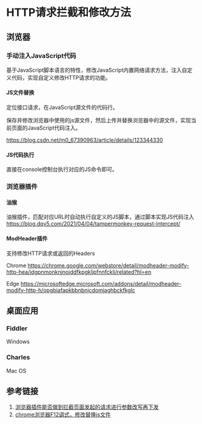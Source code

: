 # HTTP请求拦截和修改方法


## 浏览器

### 手动注入JavaScript代码

基于JavaScript脚本语言的特性，修改JavaScript内置网络请求方法，注入自定义代码，实现自定义修改HTTP请求的功能。

#### JS文件替换

定位接口请求，在JavaScript源文件的代码行。

保存并修改浏览器中使用的js源文件，然后上传并替换浏览器中的源文件，实现当前页面的JavaScript代码注入。

https://blog.csdn.net/m0_67390963/article/details/123344330

#### JS代码执行

直接在console控制台执行对应的JS命令即可。


### 浏览器插件

#### 油猴

油猴插件，匹配对应URL时自动执行自定义的JS脚本，通过脚本实现JS代码注入
https://blog.dqv5.com/2021/04/04/tampermonkey-request-intercept/


#### ModHeader插件

支持修改HTTP请求或返回的Headers

Chrome
https://chrome.google.com/webstore/detail/modheader-modify-http-hea/idgpnmonknjnojddfkpgkljpfnnfcklj/related?hl=en

Edge
https://microsoftedge.microsoft.com/addons/detail/modheader-modify-http-h/opgbiafapkbbnbnjcdomjaghbckfkglc


## 桌面应用

### Fiddler

Windows

### Charles

Mac OS



## 参考链接

1. [浏览器插件能否做到拦截页面发起的请求进行参数改写再下发](https://segmentfault.com/q/1010000042213586)
2. [chrome浏览器F12调式，修改替换js文件](https://blog.csdn.net/m0_67390963/article/details/123344330)
